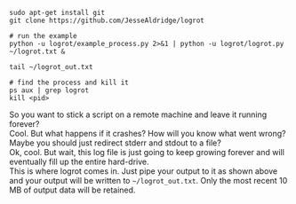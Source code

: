```
sudo apt-get install git
git clone https://github.com/JesseAldridge/logrot

# run the example
python -u logrot/example_process.py 2>&1 | python -u logrot/logrot.py ~/logrot.txt &

tail ~/logrot_out.txt

# find the process and kill it
ps aux | grep logrot
kill <pid>
```

So you want to stick a script on a remote machine and leave it running forever?  
Cool.  But what happens if it crashes?  How will you know what went wrong?  
Maybe you should just redirect stderr and stdout to a file?  
Ok, cool.  But wait, this log file is just going to keep growing forever and will eventually fill
up the entire hard-drive.  
This is where logrot comes in.  Just pipe your output to it as shown above and your output will
be written to `~/logrot_out.txt`.  Only the most recent 10 MB of output data will be retained.
